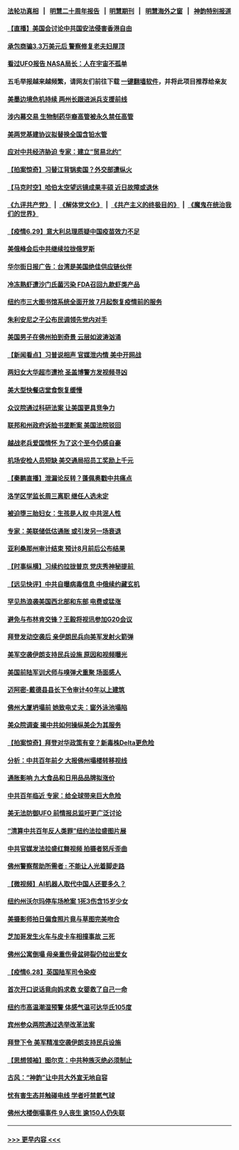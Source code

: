 #### [法轮功真相](https://github.com/gfw-breaker/truth/blob/master/README.md?t=0) &nbsp;&nbsp;|&nbsp;&nbsp; [明慧二十周年报告](https://github.com/gfw-breaker/mh-reports/blob/master/README.md?t=0) &nbsp;&nbsp;|&nbsp;&nbsp;[明慧期刊](https://github.com/gfw-breaker/mh-qikan) &nbsp;&nbsp;|&nbsp;&nbsp; [明慧海外之窗](https://github.com/gfw-breaker/mh-news/blob/master/README.md?t=0) &nbsp;&nbsp;|&nbsp;&nbsp; [神韵特别报道](https://github.com/gfw-breaker/mh-news/blob/master/shenyun.md?t=0)
#### [【直播】美国会讨论中共国安法侵害香港自由](../pages/nsc412/n13056296.md?t=06300252) 
#### [承包商骗3.3万美元后 警察修复老夫妇屋顶](../pages/nsc412/n13054484.md?t=06300252) 
#### [看过UFO报告 NASA局长：人在宇宙不孤单](../pages/nsc412/n13056130.md?t=06300252) 
#### 五毛举报越来越频繁，请网友们前往下载 [一键翻墙软件](https://github.com/gfw-breaker/ssr-accounts)，并将此项目推荐给亲友
#### [美墨边境危机持续 两州长跟进派兵支援前线](../pages/nsc412/n13056061.md?t=06300252) 
#### [涉内幕交易 生物制药华裔高管被永久禁任高管](../pages/nsc412/n13054771.md?t=06300252) 
#### [美两党基建协议拟替换全国含铅水管](../pages/nsc412/n13055955.md?t=06300252) 
#### [应对中共经济胁迫 专家：建立“贸易北约”](../pages/nsc412/n13056031.md?t=06300252) 
#### [【拍案惊奇】习替江背锅卖国？外交部遭纵火](../pages/nsc412/n13054689.md?t=06300252) 
#### [【马克时空】哈伯太空望远镜成果丰硕 近日故障或退休](../pages/nsc412/n13055803.md?t=06300252) 
#### [《九评共产党》](https://github.com/begood0513/9ping.md/blob/master/README.md) &nbsp;|&nbsp; [《解体党文化》](../../../../jtdwh.md/blob/master/README.md)  &nbsp;|&nbsp; [《共产主义的终极目的》](../../../../gczydzjmd.md/blob/master/README.md) &nbsp;|&nbsp; [《魔鬼在统治我们的世界》](../../../../mgztzwmdsj.md/blob/master/README.md) 
#### [【疫情6.29】意大利总理质疑中国疫苗效力不足](../pages/nsc412/n13055335.md?t=06300252) 
#### [美俄峰会后中共继续拉拢俄罗斯](../pages/nsc412/n13054356.md?t=06300252) 
#### [华尔街日报广告：台湾是美国绝佳供应链伙伴](../pages/nsc412/n13054777.md?t=06300252) 
#### [冷冻熟虾遭沙门氏菌污染  FDA召回九款虾类产品](../pages/nsc412/n13054748.md?t=06300252) 
#### [纽约市三大图书馆系统全面开放  7月起恢复疫情前的服务](../pages/nsc412/n13054731.md?t=06300252) 
#### [朱利安尼之子公布民调领先党内对手](../pages/nsc412/n13054774.md?t=06300252) 
#### [美国男子在佛州拍到奇景 云层如波涛汹涌](../pages/nsc412/n13054854.md?t=06300252) 
#### [【新闻看点】习普说相声 官媒泄内情 美中开网战](../pages/nsc412/n13054138.md?t=06300252) 
#### [两妇女大华超市遭抢 圣盖博警方发视频寻凶](../pages/nsc412/n13054639.md?t=06300252) 
#### [美大型快餐店堂食恢复缓慢](../pages/nsc412/n13054616.md?t=06300252) 
#### [众议院通过科研法案 让美国更具竞争力](../pages/nsc412/n13054384.md?t=06300252) 
#### [联邦和州政府诉脸书垄断案 美国法院驳回](../pages/nsc412/n13054370.md?t=06300252) 
#### [越战老兵爱国情怀 为了这个至今仍感自豪](../pages/nsc412/n13054446.md?t=06300252) 
#### [机场安检人员短缺 美交通局招员工奖励上千元](../pages/nsc412/n13054246.md?t=06300252) 
#### [【秦鹏直播】泄漏论反转？蓬佩奥戳中共痛点](../pages/nsc412/n13054186.md?t=06300252) 
#### [洛学区学监长周三离职 继任人选未定](../pages/nsc412/n13054367.md?t=06300252) 
#### [被迫堕三胎妇女：生孩是人权 中共泯人性](../pages/nsc412/n13054322.md?t=06300252) 
#### [专家：美联储低估通胀 或引发另一场衰退](../pages/nsc412/n13054242.md?t=06300252) 
#### [亚利桑那州审计结束 预计8月前后公布结果](../pages/nsc412/n13054275.md?t=06300252) 
#### [【时事纵横】习续约拉拢普京 党庆秀神秘提前 ](../pages/nsc412/n13054125.md?t=06300252) 
#### [【远见快评】中共自曝病毒信息 中俄续约藏玄机](../pages/nsc412/n13054117.md?t=06300252) 
#### [罕见热浪袭美国西北部和东部 电费或猛涨](../pages/nsc412/n13053910.md?t=06300252) 
#### [避免与布林肯交锋？王毅将视讯参加G20会议](../pages/nsc412/n13054147.md?t=06300252) 
#### [拜登发动空袭后 亲伊朗民兵向美军发射火箭弹](../pages/nsc412/n13053923.md?t=06300252) 
#### [美军空袭伊朗支持民兵设施 原因和视频曝光](../pages/nsc412/n13053888.md?t=06300252) 
#### [美国前陆军训犬师与嗅弹犬重聚 场面感人](../pages/nsc412/n13053222.md?t=06300252) 
#### [迈阿密-戴德县县长下令审计40年以上建筑](../pages/nsc412/n13053827.md?t=06300252) 
#### [佛州大厦坍塌前 她致电丈夫：窗外泳池塌陷](../pages/nsc412/n13053803.md?t=06300252) 
#### [美众院调查 揭中共如何操纵美企为其服务](../pages/nsc412/n13053664.md?t=06300252) 
#### [【拍案惊奇】拜登对华政策有变？新毒株Delta更危险](../pages/nsc412/n13053068.md?t=06300252) 
#### [分析：中共百年前夕 大报佛州塌楼转移视线](../pages/nsc412/n13053778.md?t=06300252) 
#### [通胀影响 九大食品和日用品品牌拟涨价](../pages/nsc412/n13053586.md?t=06300252) 
#### [中共百年临近 专家：给全球带来巨大危险](../pages/nsc412/n13053663.md?t=06300252) 
#### [美无法防御UFO 前情报总监吁更广泛讨论](../pages/nsc412/n13053667.md?t=06300252) 
#### [“清算中共百年反人类罪”纽约法拉盛图片展](../pages/nsc412/n13052220.md?t=06300252) 
#### [中共官媒发法拉盛红舞视频 拍摄者怒斥歪曲](../pages/nsc412/n13052125.md?t=06300252) 
#### [佛州警察帮助所需者 : 不能让人光着脚走路](../pages/nsc412/n13053224.md?t=06300252) 
#### [【微视频】AI机器人取代中国人还要多久？](../pages/nsc412/n13053369.md?t=06300252) 
#### [纽约州沃尔玛停车场枪案 1死3伤含15岁少女](../pages/nsc412/n13053313.md?t=06300252) 
#### [美摄影师拍日偏食照片竟与草图完美吻合](../pages/nsc412/n13052909.md?t=06300252) 
#### [芝加哥发生火车与皮卡车相撞事故 三死](../pages/nsc412/n13053162.md?t=06300252) 
#### [佛州公寓倒塌 母亲重伤骨盆碎裂仍拉出爱女](../pages/nsc412/n13052356.md?t=06300252) 
#### [【疫情6.28】英国陆军司令染疫](../pages/nsc412/n13052662.md?t=06300252) 
#### [首次开口说话竟向妈求救 女婴救了自己一命](../pages/nsc412/n13052117.md?t=06300252) 
#### [纽约市高温潮湿预警 体感气温可达华氏105度](../pages/nsc412/n13052122.md?t=06300252) 
#### [宾州参众两院通过选举改革法案](../pages/nsc412/n13051631.md?t=06300252) 
#### [拜登下令 美军精准空袭伊朗支持民兵设施](../pages/nsc412/n13051694.md?t=06300252) 
#### [【思想领袖】图尔克：中共种族灭绝必须制止](../pages/nsc412/n13015910.md?t=06300252) 
#### [古风：“神韵”让中共大外宣无地自容](../pages/nsc412/n13051649.md?t=06300252) 
#### [忧有害生态并触碰电线 学者吁禁氦气球](../pages/nsc412/n13051509.md?t=06300252) 
#### [佛州大楼倒塌事件 9人丧生 逾150人仍失联](../pages/nsc412/n13051377.md?t=06300252) 

----
#### [ >>> 更早内容 <<< ](../indexes/nsc412-earlier.md)
